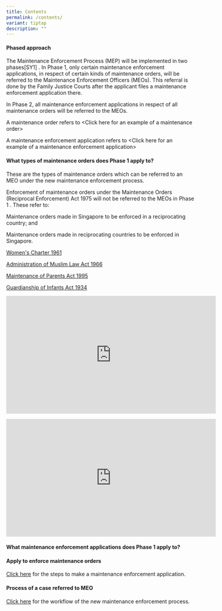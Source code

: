 ```yaml
---
title: Contents
permalink: /contents/
variant: tiptap
description: ""
---
```

<h4>Phased approach</h4>
<p>The Maintenance Enforcement Process (MEP) will be implemented in two phases[SY1]&nbsp;.
In Phase 1, only certain maintenance enforcement applications, in respect
of certain kinds of maintenance orders, will be referred to the Maintenance
Enforcement Officers (MEOs). This referral is done by the Family Justice
Courts after the applicant files a maintenance enforcement application
there.</p>
<p></p>
<p>In Phase 2, all maintenance enforcement applications in respect of all
maintenance orders will be referred to the MEOs.</p>
<p></p>
<p>A maintenance order refers to &lt;Click here for an example of a maintenance
order&gt;</p>
<p></p>
<p>A maintenance enforcement application refers to &lt;Click here for an
example of a maintenance enforcement application&gt;</p>
<p></p>
<h4>What types of maintenance orders does Phase 1 apply to?</h4>
<p></p>
<p>These are the types of maintenance orders which can be referred to an
MEO under the new maintenance enforcement process.</p>
<p></p>
<p>Enforcement of maintenance orders under the Maintenance Orders (Reciprocal
Enforcement) Act 1975 will not be referred to the MEOs in Phase 1 . These
refer to:</p>
<p></p>
<p>Maintenance orders made in Singapore to be enforced in a reciprocating
country; and</p>
<p>Maintenance orders made in reciprocating countries to be enforced in Singapore.</p>
<p><a href="/women-s-charter-1961/" rel="noopener nofollow" target="_blank">Women's Charter 1961</a>
</p>
<p><a href="/administration-of-muslim-law-act-1966/" rel="noopener nofollow" target="_blank">Administration of Muslim Law Act 1966</a>
</p>
<p><a href="/maintenance-of-parents-act-1995/" rel="noopener nofollow" target="_blank">Maintenance of Parents Act 1995</a>
</p>
<p><a href="/guardianship-of-infants-act-1934/" rel="noopener nofollow" target="_blank">Guardianship of Infants Act 1934</a>
</p>
<p></p>
<div class="iframe-wrapper">
<iframe style="border:none;overflow:hidden" height="314" width="560" allowfullscreen="true" frameborder="0" src="https://www.facebook.com/plugins/video.php?height=314&amp;href=https%3A%2F%2Fwww.facebook.com%2Fminlawsg%2Fvideos%2F843072567528419%2F&amp;show_text=false&amp;width=560&amp;t=0"></iframe>
</div>
<p></p>
<div class="iframe-wrapper">
<iframe style="border:none;overflow:hidden" height="314" width="560" allowfullscreen="true" frameborder="0" src="https://www.facebook.com/plugins/video.php?height=314&amp;href=https%3A%2F%2Fwww.facebook.com%2Fminlawsg%2Fvideos%2F6625595397487088%2F&amp;show_text=false&amp;width=560&amp;t=0"></iframe>
</div>
<p></p>
<h4>What maintenance enforcement applications does Phase 1 apply to?</h4>
<p></p>
<h4>Apply to enforce maintenance orders</h4>
<p><a href="/apply-to-enforce-maintenance-orders/" rel="noopener nofollow" target="_blank">Click here</a> for
the steps to make a maintenance enforcement application.</p>
<h4>Process of a case referred to MEO</h4>
<p><a href="/process-of-a-case-referred-to-an-meo/" rel="noopener nofollow" target="_blank">Click here</a> for
the workflow of the new maintenance enforcement process.</p>
<p></p>